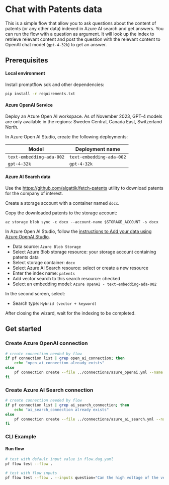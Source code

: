 # Chat with Patents data

This is a simple flow that allow you to ask questions about the content of patents (or any other data) indexed in Azure AI search and get answers.
You can run the flow with a question as argument.
It will look up the index to retrieve relevant content and post the question with the relevant content to OpenAI chat model (`gpt-4-32k`) to get an answer.

## Prerequisites

#### Local environment

Install promptflow sdk and other dependencies:

```bash
pip install -r requirements.txt
```

#### Azure OpenAI Service

Deploy an Azure Open AI workspace. As of November 2023, GPT-4 models are only available in the regions: Sweden Central, Canada East, Switzerland North.

In Azure Open AI Studio, create the following deployments:

| Model                    | Deployment name          |
| ------------------------ | ------------------------ |
| `text-embedding-ada-002` | `text-embedding-ada-002` |
| `gpt-4-32k`              | `gpt-4-32k`              |

#### Azure AI Search data

Use the https://github.com/algattik/fetch-patents utility to download patents for the company of interest.

Create a storage account with a container named `docx`.

Copy the downloaded patents to the storage account:

```
az storage blob sync -c docx --account-name $STORAGE_ACCOUNT -s docx
```

In Azure Open AI Studio, follow the [instructions to Add your data using Azure OpenAI Studio](https://learn.microsoft.com/en-us/azure/ai-services/openai/use-your-data-quickstart).

- Data source: `Azure Blob Storage`
- Select Azure Blob storage resource: your storage account containing patents data
- Select storage container: `docx`
- Select Azure AI Search resource: select or create a new resource
- Enter the index name: `patents`
- Add vector search to this search resource: checked
- Select an embedding model: `Azure OpenAI - text-embedding-ada-002`

In the second screen, select:

- Search type: `Hybrid (vector + keyword)`

After closing the wizard, wait for the indexing to be completed.

## Get started

### Create Azure OpenAI connection

```bash
# create connection needed by flow
if pf connection list | grep open_ai_connection; then
    echo "open_ai_connection already exists"
else
    pf connection create --file ../connections/azure_openai.yml --name open_ai_connection --set api_key=<your_api_key> api_base=https://<your openai name>.openai.azure.com
fi
```

### Create Azure AI Search connection

```bash
# create connection needed by flow
if pf connection list | grep ai_search_connection; then
    echo "ai_search_connection already exists"
else
    pf connection create --file ../connections/azure_ai_search.yml --name ai_search_connection --set api_key=<your_api_key> api_base=https://<your ai search name>.search.windows.net
fi
```

### CLI Example

#### Run flow

```bash
# test with default input value in flow.dag.yaml
pf flow test --flow .

# test with flow inputs
pf flow test --flow . --inputs question="Can the high voltage of the vehicle ignition system affect other systems?"
```

